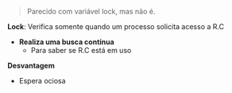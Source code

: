 > Parecido com variável lock, mas não é. 

**Lock**: Verifica somente quando um processo solicita acesso a R.C

- **Realiza uma busca contínua**
	- Para saber se R.C está em uso

**Desvantagem**
- Espera ociosa